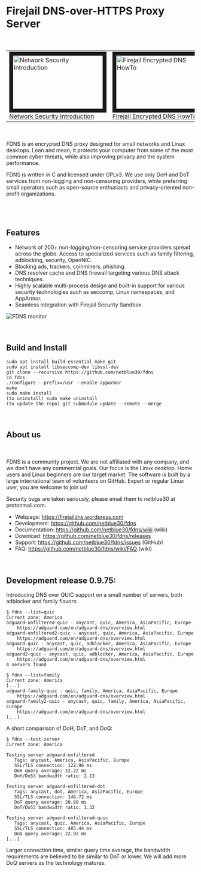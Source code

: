 # Firejail DNS-over-HTTPS Proxy Server
<div style="height:20px;">&nbsp;</div>

<table>
<tr>
<td>
<a href="https://odysee.com/@netblue30:9/networking:5" target="_blank">
<img src="https://thumbs.odycdn.com/ab044dd53b47ff1a6355ecc11c27b9ec.webp"
alt="Network Security Introduction" width="240" height="142" border="10" />
<br/>Network Security Introduction
</a>
</td>
<td>
<a href="https://odysee.com/@netblue30:9/fdns:8" target="_blank">
<img src="https://thumbs.odycdn.com/d22e1d3084e6f03315e076f640d829ec.webp"
alt="Firejail Encrypted DNS HowTo" width="240" height="142" border="10" />
<br/>Firejail Encrypted DNS HowTo
</a>
</td>
</tr>
</table>

<div style="height:20px;">&nbsp;</div>

FDNS is an encrypted DNS proxy designed for small networks and Linux desktops. Lean and mean, it protects your computer from some of the most common cyber threats, while also improving privacy and the system performance.

FDNS is written in C and licensed under GPLv3. We use only DoH and DoT services from non-logging and non-censoring providers, while preferring small operators such as open-source enthusiasts and privacy-oriented non-profit organizations.

<div style="height:20px;">&nbsp;</div>

<table>
<tr>

<div style="height:20px;">&nbsp;</div>

<h2>Features</h2>
<ul>
<li>Network of 200+ non-logging/non-censoring service providers spread across the globe. Access to specialized services such as family filtering, adblocking, security, OpenNIC.</li>
<li>Blocking ads, trackers, coinminers, phishing.</li>
<li>DNS resolver cache and DNS firewall targeting various DNS attack techniques.</li>
<li>Highly scalable multi-process design and built-in support for various security technologies such as seccomp, Linux namespaces, and AppArmor.</li>
<li>Seamless integration with Firejail Security Sandbox.</li>
</ul>

![FDNS monitor](monitor1.png)

<div style="height:20px;">&nbsp;</div>


<h2>Build and Install</h2>

`````
sudo apt install build-essential make git
sudo apt install libseccomp-dev libssl-dev
git clone --recursive https://github.com/netblue30/fdns
cd fdns
./configure --prefix=/usr --enable-apparmor
make
sudo make install
(to uninstall) sudo make uninstall
(to update the repo) git submodule update --remote --merge
`````

<div style="height:20px;">&nbsp;</div>
<h2>About us</h2>
<div style="height:20px;">&nbsp;</div>

FDNS is a community project. We are not affiliated with any company, and we don’t have any commercial goals. Our focus is the Linux desktop. Home users and Linux beginners are our target market. The software is built by a large international team of volunteers on GitHub. Expert or regular Linux user, you are welcome to join us!

Security bugs are taken seriously, please email them to netblue30 at protonmail.com.

<ul>
<li>Webpage: <a href="https://firejaildns.wordpress.com">https://firejaildns.wordpress.com</a></li>
<li>Development: <a href="https://github.com/netblue30/fdns">https://github.com/netblue30/fdns</a></li>
<li>Documentation: <a href="https://github.com/netblue30/fdns/wiki">https://github.com/netblue30/fdns/wiki</a> (wiki)</li>
<li>Download: <a href="https://github.com/netblue30/fdns/releases">https://github.com/netblue30/fdns/releases</a></li>
<li>Support: <a href="https://github.com/netblue30/fdns/issues">https://github.com/netblue30/fdns/issues</a> (GitHub)
<li>FAQ: <a href="https://github.com/netblue30/fdns/wiki/FAQ">https://github.com/netblue30/fdns/wiki/FAQ</a> (wiki)</li>
</ul>
<div style="height:20px;">&nbsp;</div>

<h2>Development release 0.9.75:</h2>

Introducing DNS over QUIC support on a small number of servers, both adblocker and family flavors:
`````
$ fdns --list=quic
Current zone: America
adguard-unfiltered-quic - anycast, quic, America, AsiaPacific, Europe
	https://adguard.com/en/adguard-dns/overview.html
adguard-unfiltered2-quic - anycast, quic, America, AsiaPacific, Europe
	https://adguard.com/en/adguard-dns/overview.html
adguard-quic - anycast, quic, adblocker, America, AsiaPacific, Europe
	https://adguard.com/en/adguard-dns/overview.html
adguard2-quic - anycast, quic, adblocker, America, AsiaPacific, Europe
	https://adguard.com/en/adguard-dns/overview.html
4 servers found

$ fdns --list=family
Current zone: America
[...]
adguard-family-quic - quic, family, America, AsiaPacific, Europe
	https://adguard.com/en/adguard-dns/overview.html
adguard-family2-quic - anycast, quic, family, America, AsiaPacific, Europe
	https://adguard.com/en/adguard-dns/overview.html
[...]
`````
A short comparison of DoH, DoT, and DoQ:
`````
$ fdns --test-server
Current zone: America

Testing server adguard-unfiltered
   Tags: anycast, America, AsiaPacific, Europe
   SSL/TLS connection: 122.96 ms
   DoH query average: 22.22 ms
   DoH/Do53 bandwidth ratio: 2.13

Testing server adguard-unfiltered-dot
   Tags: anycast, dot, America, AsiaPacific, Europe
   SSL/TLS connection: 146.72 ms
   DoT query average: 20.88 ms
   DoT/Do53 bandwidth ratio: 1.32

Testing server adguard-unfiltered-quic
   Tags: anycast, quic, America, AsiaPacific, Europe
   SSL/TLS connection: 485.44 ms
   DoQ query average: 22.92 ms
[...]
`````
Larger connection time, similar query time average, the bandwidth requirements are believed to be similar to DoT or lower. We will add more DoQ servers as the technology matures.

<div style="height:20px;">&nbsp;</div>
